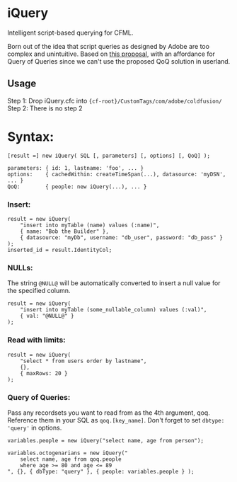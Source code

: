 # iQuery

Intelligent script-based querying for CFML.

Born out of the idea that script queries as designed by Adobe are too complex and unintuitive. Based on [this proposal](https://github.com/CFCommunity/CF_CleanUp#queries), with an affordance for Query of Queries since we can't use the proposed QoQ solution in userland.

## Usage

Step 1: Drop iQuery.cfc into `{cf-root}/CustomTags/com/adobe/coldfusion/`<br/>
Step 2: There is no step 2

# Syntax:

```
[result =] new iQuery( SQL [, parameters] [, options] [, QoQ] );

parameters: { id: 1, lastname: 'foo', ... }
options:    { cachedWithin: createTimeSpan(...), datasource: 'myDSN', ... }
QoQ:        { people: new iQuery(...), ... }
```

### Insert:

```cfs
result = new iQuery(
    "insert into myTable (name) values (:name)",
    { name: "Bob the Builder" },
    { datasource: "myDb", username: "db_user", password: "db_pass" }
);
inserted_id = result.IdentityCol;
```

### NULLs:

The string `@NULL@` will be automatically converted to insert a null value for the specified column.

```cfs
result = new iQuery(
    "insert into myTable (some_nullable_column) values (:val)",
    { val: "@NULL@" }
);
```

### Read with limits:

```cfs
result = new iQuery(
    "select * from users order by lastname",
    {},
    { maxRows: 20 }
);
```

### Query of Queries:

Pass any recordsets you want to read from as the 4th argument, qoq. Reference them in your SQL as `qoq.[key_name]`. Don't forget to set `dbtype: 'query'` in options.

```cfs
variables.people = new iQuery("select name, age from person");

variables.octogenarians = new iQuery("
    select name, age from qoq.people
    where age >= 80 and age <= 89
", {}, { dbType: "query" }, { people: variables.people } );
```
